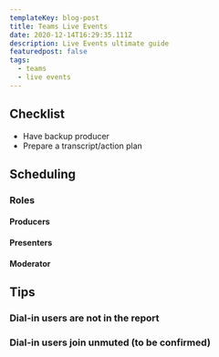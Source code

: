 ```yaml
---
templateKey: blog-post
title: Teams Live Events
date: 2020-12-14T16:29:35.111Z
description: Live Events ultimate guide
featuredpost: false
tags:
  - teams
  - live events
---
```

## Checklist
* Have backup producer
* Prepare a transcript/action plan

## Scheduling

### Roles

#### Producers
#### Presenters
#### Moderator

## Tips
### Dial-in users are not in the report
### Dial-in users join unmuted (to be confirmed)

